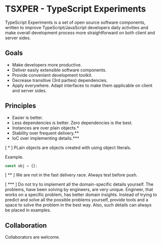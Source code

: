 # TSXPER - TypeScript Experiments

TypeScript Experiments is a set of open source software components, 
written to improve TypeScript/JavaScript developers daily activities 
and make overall development process more straightforward on both client and server sides.

## Goals

- Make developers more productive.
- Deliver easily extensible software components.
- Provide convenient development toolkit.
- Decrease transitive (3rd parties) dependencies.
- Apply everywhere. Adapt interfaces to make them applicable on client and server sides.

## Principles

- Easier is better.
- Less dependencies is better. Zero dependencies is the best.
- Instances are over plain objects.*
- Stability over frequent delivery.**
- IoC over implementing details.***

[ * ] PLain objects are objects created with using object literals. 

Example.

```JavaScript
const obj = {};
```

[ ** ] We are not in the fast delivery race. Always test before push.

[ *** ] Do not try to implement all the domain-specific details yourself. The problems, have been solving by engineers, are very unique. 
Engineer, that works on a specific problem, has better domain insights. Instead of trying to predict and solve all the possible problems yourself, provide tools and a space to solve the problem in the best way. Also, such details can always be placed in examples.

## Collaboration

Collaborators are welcome.
